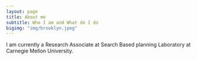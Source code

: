 ```yaml
---
layout: page
title: About me
subtitle: Who I am and What do I do
bigimg: "img/brooklyn.jpeg"
---
```


I am currently a Research Associate at Search Based planning Laboratory at Carnegie Mellon University.